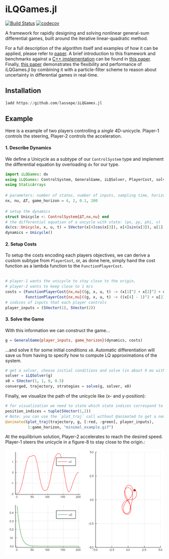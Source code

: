 # iLQGames.jl

[![Build Status](https://travis-ci.org/lassepe/iLQGames.jl.svg?branch=master)](https://travis-ci.org/lassepe/iLQGames.jl)
[![codecov](https://codecov.io/gh/lassepe/iLQGames.jl/branch/master/graph/badge.svg)](https://codecov.io/gh/lassepe/iLQGames.jl)

A framework for rapidly designing and solving nonlinear general-sum differential
games, built around the iterative linear-quadratic method.

For a full description of the algorithm itself and examples of how it can be
applied, please refer to [paper](https://arxiv.org/abs/1909.04694).
A brief introduction to this framework and benchmarks against a [C++
implementation](https://github.com/HJReachability/ilqgames)
can be found in [this paper]().
Finally, [this paper](https://arxiv.org/abs/2002.04354) demonstrates the flexibility and performance of iLQGames.jl
by combining it with a particle-filter scheme to reason about uncertainty in
differential games in real-time.

## Installation

```julia
]add https://github.com/lassepe/iLQGames.jl

```

## Example

Here is a example of two players controlling a *single* 4D-unicycle.
Player-1 controls the steering, Player-2 controls the acceleration.


#### 1. Describe Dynamics

We define a Unicycle as a subtype of our `ControlSystem` type and implement the
differential equation by overloading `dx` for our type.


```julia
import iLQGames: dx
using iLQGames: ControlSystem, GeneralGame, iLQSolver, PlayerCost, solve, plot_traj, FunctionPlayerCost
using StaticArrays

# parameters: number of states, number of inputs, sampling time, horizon
nx, nu, ΔT, game_horizon = 4, 2, 0.1, 200

# setup the dynamics
struct Unicycle <: ControlSystem{ΔT,nx,nu} end
# the differential equation of a uncycle with state: (px, py, phi, v)
dx(cs::Unicycle, x, u, t) = SVector(x[4]cos(x[3]), x[4]sin(x[3]), u[1], u[2])
dynamics = Unicycle()

```

#### 2. Setup Costs

To setup the costs encoding each players objectives, we can derive a custom subtype
from `PlayerCost`, or, as done here, simply hand the cost function as a lambda function
to the `FunctionPlayerCost`.

```julia

# player-1 wants the unicycle to stay close to the origin,
# player-2 wants to keep close to 1 m/s
costs = (FunctionPlayerCost{nx,nu}((g, x, u, t) -> (x[1]^2 + x[2]^2 + u[1]^2)),
         FunctionPlayerCost{nx,nu}((g, x, u, t) -> ((x[4] - 1)^2 + u[2]^2)))
# indices of inputs that each player controls
player_inputs = (SVector(1), SVector(2))
```

#### 3. Solve the Game
With this information we can construct the game...

```julia
g = GeneralGame{player_inputs, game_horizon}(dynamics, costs)
```

...and solve it for some initial conditions `x0`.
Automatic differentiation will save us from having to specify how to compute LQ approximations of the system.

```julia
# get a solver, choose initial conditions and solve (in about 9 ms with automatic differentiation)
solver = iLQSolver(g)
x0 = SVector(1, 1, 0, 0.5)
converged, trajectory, strategies = solve(g, solver, x0)
```

Finally, we visualize the path of the unicycle like (x- and y-position):
```julia
# for visualization we need to state which state indices correspond to px and py
position_indices = tuple(SVector(1,2))
# Note: you can use the `plot_traj` call without @animated to get a non-animated plot instead.
@animated(plot_traj(trajectory, g, [:red, :green], player_inputs),
          1:game_horizon, "minimal_example.gif")
```

At the equilibrium solution, Player-2 accelerates to reach the desired speed. Player-1 steers the unicycle in
a figure-8 to stay close to the origin.:

![](examples/minimal_example.gif)

